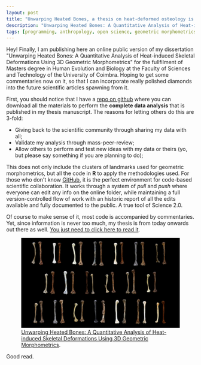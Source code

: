 ```yaml
---
layout: post
title: "Unwarping Heated Bones, a thesis on heat-deformed osteology is online for peer-review"
description: "Unwarping Heated Bones: A Quantitative Analysis of Heat-induced Skeletal Deformations Using 3D Geometric Morphometrics"
tags: [programming, anthropology, open science, geometric morphometrics, burnt, osteology, humerus, thesis]
---
```



Hey! Finally, I am publishing here an online public version of my dissertation "Unwarping Heated Bones: A Quantitative Analysis of Heat-induced Skeletal Deformations Using 3D Geometric Morphometrics" for the fullfilment of Masters degree in Human Evolution and Biology at the Faculty of Sciences and Technology of the University of Coimbra. Hoping to get some commentaries now on it, so that I can incorporate really polished diamonds into the future scientific articles spawning from it.

First, you should notice that I have a <a href = "https://github.com/Delvis/HOTGM" target = "_blank">repo on github</a> where you can download all the materials to perform the **complete data analysis** that is published in my thesis manuscript. The reasons for letting others do this are 3-fold: 

* Giving back to the scientific community through sharing my data with all;
* Validate my analysis through mass-peer-review;
* Allow others to perform and test new ideas with my data or theirs (yo, but please say something if you are planning to do);

This does not only include the clusters of landmarks used for geometric morphometrics, but all the code in **R** to apply the methodologies used. For those who don't know <a href = "https://github.com/Delvis/HOTGM" target = "_blank">GitHub</a>, it is the perfect environment for code-based scientific collaboration. It works through a system of *pull* and *push* where everyone can edit any info on the online folder, while maintaining a full version-controlled flow of work with an historic report of all the edits available and fully documented to the public. A true tool of Science 2.0.

Of course to make sense of it, most code is accompanied by commentaries. Yet, since information is never too much, my thesis is from today onwards out there as well. <a href = "/thesis-on-heat-induced-skeletal-deformations-using-3D-geometric-morphometrics.pdf" target = "_blank">You just need to click here to read it</a>.

<figure>
	<a href="/thesis-on-heat-induced-skeletal-deformations-using-3D-geometric-morphometrics.pdf" target = "_blank"><img src="/images/thyCover.png" alt="Thesis Cover. Click to download thesis."></a>
	<figcaption><a href="/thesis-on-heat-induced-skeletal-deformations-using-3D-geometric-morphometrics.pdf" target = "_blank">Unwarping Heated Bones: A Quantitative Analysis of Heat-induced Skeletal Deformations Using 3D Geometric Morphometrics</a>.</figcaption>
</figure>

Good read.